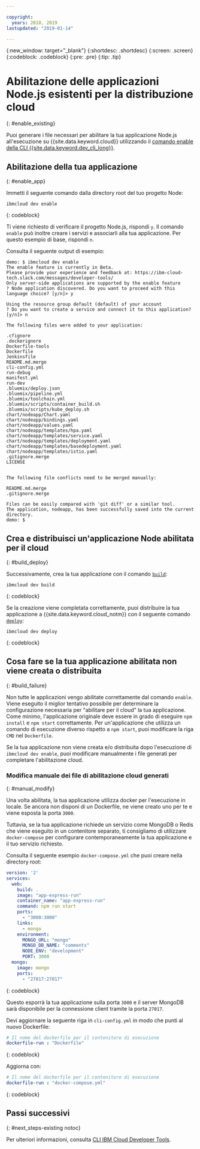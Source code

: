 ```yaml
---

copyright:
  years: 2018, 2019
lastupdated: "2019-01-14"

---
```


{:new_window: target="_blank"}
{:shortdesc: .shortdesc}
{:screen: .screen}
{:codeblock: .codeblock}
{:pre: .pre}
{:tip: .tip}

# Abilitazione delle applicazioni Node.js esistenti per la distribuzione cloud
{: #enable_existing}

Puoi generare i file necessari per abilitare la tua applicazione Node.js all'esecuzione su {{site.data.keyword.cloud}} utilizzando il [comando enable della CLI {{site.data.keyword.dev_cli_long}}](/docs/cli/idt/commands.html#enable).

## Abilitazione della tua applicazione
{: #enable_app}

Immetti il seguente comando dalla directory root del tuo progetto Node:
```
ibmcloud dev enable
```
{: codeblock}

Ti viene richiesto di verificare il progetto Node.js, rispondi `y`. Il comando `enable` può inoltre creare i servizi e associarli alla tua applicazione. Per questo esempio di base, rispondi `n`.

Consulta il seguente output di esempio:
```
demo: $ ibmcloud dev enable
The enable feature is currently in Beta.
Please provide your experience and feedback at: https://ibm-cloud-tech.slack.com/messages/developer-tools/
Only server-side applications are supported by the enable feature
? Node application discovered. Do you want to proceed with this language choice? [y/n]> y

Using the resource group default (default) of your account
? Do you want to create a service and connect it to this application? [y/n]> n
                                    
The following files were added to your application:

.cfignore
.dockerignore
Dockerfile-tools
Dockerfile
Jenkinsfile
README.md.merge
cli-config.yml
run-debug
manifest.yml
run-dev
.bluemix/deploy.json
.bluemix/pipeline.yml
.bluemix/toolchain.yml
.bluemix/scripts/container_build.sh
.bluemix/scripts/kube_deploy.sh
chart/nodeapp/Chart.yaml
chart/nodeapp/bindings.yaml
chart/nodeapp/values.yaml
chart/nodeapp/templates/hpa.yaml
chart/nodeapp/templates/service.yaml
chart/nodeapp/templates/deployment.yaml
chart/nodeapp/templates/basedeployment.yaml
chart/nodeapp/templates/istio.yaml
.gitignore.merge
LICENSE


The following file conflicts need to be merged manually:

README.md.merge
.gitignore.merge

Files can be easily compared with 'git diff' or a similar tool.
The application, nodeapp, has been successfully saved into the current directory.
demo: $
```

## Crea e distribuisci un'applicazione Node abilitata per il cloud
{: #build_deploy}

Successivamente, crea la tua applicazione con il comando [`build`](/docs/cli/idt/commands.html#build):
```
ibmcloud dev build
```
{: codeblock}

Se la creazione viene completata correttamente, puoi distribuire la tua applicazione a {{site.data.keyword.cloud_notm}} con il seguente comando [`deploy`](/docs/cli/idt/commands.html#deploy):
```
ibmcloud dev deploy
```
{: codeblock}

## Cosa fare se la tua applicazione abilitata non viene creata o distribuita
{: #build_failure}

Non tutte le applicazioni vengo abilitate correttamente dal comando `enable`. Viene eseguito il miglior tentativo possibile per determinare la configurazione necessaria per "abilitare per il cloud" la tua applicazione. Come minimo, l'applicazione originale deve essere in grado di eseguire `npm install` e `npm start` correttamente. Per un'applicazione che utilizza un comando di esecuzione diverso rispetto a `npm start`, puoi modificare la riga `CMD` nel `Dockerfile`.

Se la tua applicazione non viene creata e/o distribuita dopo l'esecuzione di `ibmcloud dev enable`, puoi modificare manualmente i file generati per completare l'abilitazione cloud.

### Modifica manuale dei file di abilitazione cloud generati
{: #manual_modify}

Una volta abilitata, la tua applicazione utilizza docker per l'esecuzione in locale. Se ancora non disponi di un Dockerfile, ne viene creato uno per te e viene esposta la porta `3000`.

Tuttavia, se la tua applicazione richiede un servizio come MongoDB o Redis che viene eseguito in un contenitore separato, ti consigliamo di utilizzare `docker-compose` per configurare contemporaneamente la tua applicazione e il tuo servizio richiesto.

Consulta il seguente esempio `docker-compose.yml` che puoi creare nella directory root:
```yaml
version: '2'
services:
  web:
    build: .
    image: "app-express-run"
    container_name: "app-express-run"
    command: npm run start
    ports:
      - "3000:3000"
    links:
      - mongo
    environment:
      MONGO_URL: "mongo"
      MONGO_DB_NAME: "comments"
      NODE_ENV: "development"
      PORT: 3000
  mongo:
    image: mongo
    ports:
      - "27017:27017" 
```
{: codeblock}

Questo esporrà la tua applicazione sulla porta `3000` e il server MongoDB sarà disponibile per la connessione client tramite la porta `27017`.

Devi aggiornare la seguente riga in `cli-config.yml` in modo che punti al nuovo Dockerfile: 
```yaml
# Il nome del dockerfile per il contenitore di esecuzione
dockerfile-run : "Dockerfile"
```
{: codeblock}

Aggiorna con:
```yaml
# Il nome del dockerfile per il contenitore di esecuzione
dockerfile-run : "docker-compose.yml"
```
{: codeblock}

## Passi successivi
{: #next_steps-existing notoc}

Per ulteriori informazioni, consulta [CLI IBM Cloud Developer Tools](/docs/cli/idt/commands.html#idt-cli).
